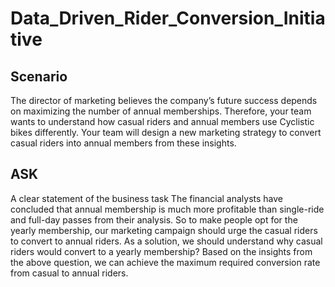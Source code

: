 # Data_Driven_Rider_Conversion_Initiative

## Scenario
The director of marketing believes the company’s future success depends on maximizing the number of annual memberships. Therefore, your team wants to understand how casual riders and annual members use Cyclistic bikes differently. Your team will design a new marketing strategy to convert casual riders into annual members from these insights.

## ASK
A clear statement of the business task
The financial analysts have concluded that annual membership is much more profitable than single-ride and full-day passes from their analysis. So to make people opt for the yearly membership, our marketing campaign should urge the casual riders to convert to annual riders. As a solution, we should understand why casual riders would convert to a yearly membership? Based on the insights from the above question, we can achieve the maximum required conversion rate from casual to annual riders.
